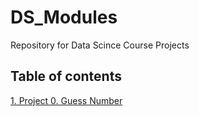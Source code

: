 # DS_Modules
Repository for Data Scince Course Projects 


## Table of contents 
[1. Project 0. Guess Number](https://github.com/MaxiproDP/DS_Modules/tree/89c01ff4947f71151be0ea9c0a2f70194b9ec402/Module%208)